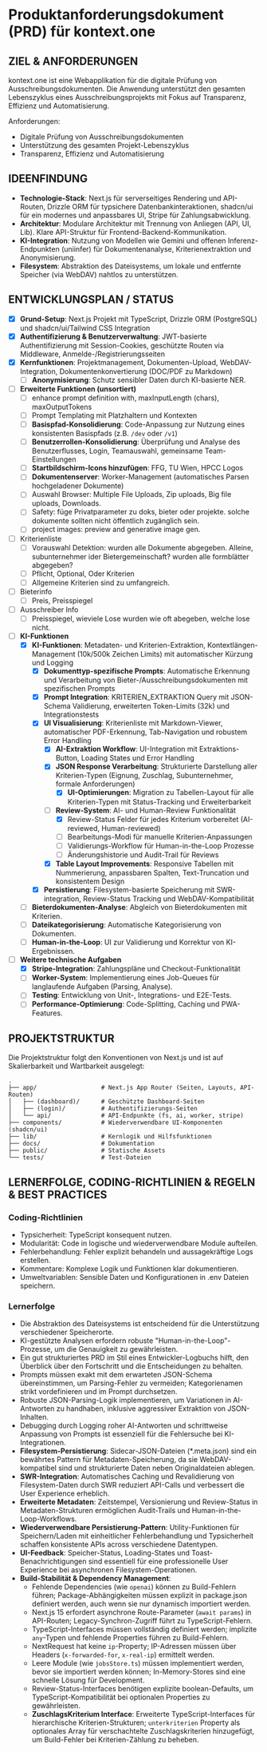 # Produktanforderungsdokument (PRD) für kontext.one

## ZIEL & ANFORDERUNGEN

kontext.one ist eine Webapplikation für die digitale Prüfung von Ausschreibungsdokumenten. Die Anwendung unterstützt den gesamten Lebenszyklus eines Ausschreibungsprojekts mit Fokus auf Transparenz, Effizienz und Automatisierung.

Anforderungen:

- Digitale Prüfung von Ausschreibungsdokumenten
- Unterstützung des gesamten Projekt-Lebenszyklus
- Transparenz, Effizienz und Automatisierung

## IDEENFINDUNG

- **Technologie-Stack**: Next.js für serverseitiges Rendering und API-Routen, Drizzle ORM für typsichere Datenbankinteraktionen, shadcn/ui für ein modernes und anpassbares UI, Stripe für Zahlungsabwicklung.
- **Architektur**: Modulare Architektur mit Trennung von Anliegen (API, UI, Lib). Klare API-Struktur für Frontend-Backend-Kommunikation.
- **KI-Integration**: Nutzung von Modellen wie Gemini und offenen Inferenz-Endpunkten (uniinfer) für Dokumentenanalyse, Kriterienextraktion und Anonymisierung.
- **Filesystem**: Abstraktion des Dateisystems, um lokale und entfernte Speicher (via WebDAV) nahtlos zu unterstützen.

## ENTWICKLUNGSPLAN / STATUS

- [x] **Grund-Setup**: Next.js Projekt mit TypeScript, Drizzle ORM (PostgreSQL) und shadcn/ui/Tailwind CSS Integration
- [x] **Authentifizierung & Benutzerverwaltung**: JWT-basierte Authentifizierung mit Session-Cookies, geschützte Routen via Middleware, Anmelde-/Registrierungsseiten
- [x] **Kernfunktionen**: Projektmanagement, Dokumenten-Upload, WebDAV-Integration, Dokumentenkonvertierung (DOC/PDF zu Markdown)
  - [ ] **Anonymisierung**: Schutz sensibler Daten durch KI-basierte NER.
- [ ] **Erweiterte Funktionen (unsortiert)**
  - [ ] enhance prompt definition with, maxInputLength (chars), maxOutputTokens
  - [ ] Prompt Templating mit Platzhaltern und Kontexten
  - [ ] **Basispfad-Konsolidierung**: Code-Anpassung zur Nutzung eines konsistenten Basispfads (z.B. `/dev` oder `/v1`)
  - [ ] **Benutzerrollen-Konsolidierung**: Überprüfung und Analyse des Benutzerflusses, Login, Teamauswahl, gemeinsame Team-Einstellungen
  - [ ] **Startbildschirm-Icons hinzufügen**: FFG, TU Wien, HPCC Logos
  - [ ] **Dokumentenserver**: Worker-Management (automatisches Parsen hochgeladener Dokumente)
  - [ ] Auswahl Browser: Multiple File Uploads, Zip uploads, Big file uploads, Downloads.
  - [ ] Safety: füge Privatparameter zu doks, bieter oder projekte. solche dokumente sollten nicht öffentlich zugänglich sein.
  - [ ] project images: preview and generative image gen.  
- [ ] Kriterienliste
  - [ ] Vorauswahl Detektion: wurden alle Dokumente abgegeben. Alleine, subunternehmer ider Bietergemeinschaft? wurden alle formblätter abgegeben?
  - [ ] Pflicht, Optional, Oder Kriterien
  - [ ] Allgemeine Kriterien sind zu umfangreich.
- [ ] Bieterinfo
  - [ ] Preis, Preisspiegel
- [ ] Ausschreiber Info
  - [ ] Preisspiegel, wieviele Lose wurden wie oft abegeben, welche lose nicht.
- [ ] **KI-Funktionen**
  - [x] **KI-Funktionen**: Metadaten- und Kriterien-Extraktion, Kontextlängen-Management (10k/500k Zeichen Limits) mit automatischer Kürzung und Logging
    - [x] **Dokumenttyp-spezifische Prompts**: Automatische Erkennung und Verarbeitung von Bieter-/Ausschreibungsdokumenten mit spezifischen Prompts
    - [x] **Prompt Integration**: KRITERIEN_EXTRAKTION Query mit JSON-Schema Validierung, erweiterten Token-Limits (32k) und Integrationstests
    - [x] **UI Visualisierung**: Kriterienliste mit Markdown-Viewer, automatischer PDF-Erkennung, Tab-Navigation und robustem Error Handling
      - [x] **AI-Extraktion Workflow**: UI-Integration mit Extraktions-Button, Loading States und Error Handling
      - [x] **JSON Response Verarbeitung**: Strukturierte Darstellung aller Kriterien-Typen (Eignung, Zuschlag, Subunternehmer, formale Anforderungen)
        - [x] **UI-Optimierungen**: Migration zu Tabellen-Layout für alle Kriterien-Typen mit Status-Tracking und Erweiterbarkeit
      - [ ] **Review-System**: AI- und Human-Review Funktionalität
        - [x] Review-Status Felder für jedes Kriterium vorbereitet (AI-reviewed, Human-reviewed)
        - [ ] Bearbeitungs-Modi für manuelle Kriterien-Anpassungen
        - [ ] Validierungs-Workflow für Human-in-the-Loop Prozesse
        - [ ] Änderungshistorie und Audit-Trail für Reviews
      - [x] **Table Layout Improvements**: Responsive Tabellen mit Nummerierung, anpassbaren Spalten, Text-Truncation und konsistentem Design
    - [x] **Persistierung**: Filesystem-basierte Speicherung mit SWR-integration, Review-Status Tracking und WebDAV-Kompatibilität
  - [ ] **Bieterdokumenten-Analyse**: Abgleich von Bieterdokumenten mit Kriterien.
  - [ ] **Dateikategorisierung**: Automatische Kategorisierung von Dokumenten.
  - [ ] **Human-in-the-Loop**: UI zur Validierung und Korrektur von KI-Ergebnissen.
- [ ] **Weitere technische Aufgaben**
  - [x] **Stripe-Integration**: Zahlungspläne und Checkout-Funktionalität
  - [ ] **Worker-System**: Implementierung eines Job-Queues für langlaufende Aufgaben (Parsing, Analyse).
  - [ ] **Testing**: Entwicklung von Unit-, Integrations- und E2E-Tests.
  - [ ] **Performance-Optimierung**: Code-Splitting, Caching und PWA-Features.

## PROJEKTSTRUKTUR

Die Projektstruktur folgt den Konventionen von Next.js und ist auf Skalierbarkeit und Wartbarkeit ausgelegt:

```
.
├── app/                  # Next.js App Router (Seiten, Layouts, API-Routen)
│   ├── (dashboard)/      # Geschützte Dashboard-Seiten
│   ├── (login)/          # Authentifizierungs-Seiten
│   └── api/              # API-Endpunkte (fs, ai, worker, stripe)
├── components/           # Wiederverwendbare UI-Komponenten (shadcn/ui)
├── lib/                  # Kernlogik und Hilfsfunktionen
├── docs/                 # Dokumentation
├── public/               # Statische Assets
└── tests/                # Test-Dateien
```

## LERNERFOLGE, CODING-RICHTLINIEN & REGELN & BEST PRACTICES

### Coding-Richtlinien

- Typsicherheit: TypeScript konsequent nutzen.
- Modularität: Code in logische und wiederverwendbare Module aufteilen.
- Fehlerbehandlung: Fehler explizit behandeln und aussagekräftige Logs erstellen.
- Kommentare: Komplexe Logik und Funktionen klar dokumentieren.
- Umweltvariablen: Sensible Daten und Konfigurationen in .env Dateien speichern.

### Lernerfolge

- Die Abstraktion des Dateisystems ist entscheidend für die Unterstützung verschiedener Speicherorte.
- KI-gestützte Analysen erfordern robuste "Human-in-the-Loop"-Prozesse, um die Genauigkeit zu gewährleisten.
- Ein gut strukturiertes PRD im Stil eines Entwickler-Logbuchs hilft, den Überblick über den Fortschritt und die Entscheidungen zu behalten.
- Prompts müssen exakt mit dem erwarteten JSON-Schema übereinstimmen, um Parsing-Fehler zu vermeiden; Kategorienamen strikt vordefinieren und im Prompt durchsetzen.
- Robuste JSON-Parsing-Logik implementieren, um Variationen in AI-Antworten zu handhaben, inklusive aggressiver Extraktion von JSON-Inhalten.
- Debugging durch Logging roher AI-Antworten und schrittweise Anpassung von Prompts ist essenziell für die Fehlersuche bei KI-Integrationen.
- **Filesystem-Persistierung**: Sidecar-JSON-Dateien (\*.meta.json) sind ein bewährtes Pattern für Metadaten-Speicherung, da sie WebDAV-kompatibel sind und strukturierte Daten neben Originaldateien ablegen.
- **SWR-Integration**: Automatisches Caching und Revalidierung von Filesystem-Daten durch SWR reduziert API-Calls und verbessert die User Experience erheblich.
- **Erweiterte Metadaten**: Zeitstempel, Versionierung und Review-Status in Metadaten-Strukturen ermöglichen Audit-Trails und Human-in-the-Loop-Workflows.
- **Wiederverwendbare Persistierung-Pattern**: Utility-Funktionen für Speichern/Laden mit einheitlicher Fehlerbehandlung und Typsicherheit schaffen konsistente APIs across verschiedene Datentypen.
- **UI-Feedback**: Speicher-Status, Loading-States und Toast-Benachrichtigungen sind essentiell für eine professionelle User Experience bei asynchronen Filesystem-Operationen.
- **Build-Stabilität & Dependency Management**:
  - Fehlende Dependencies (wie `openai`) können zu Build-Fehlern führen; Package-Abhängigkeiten müssen explizit in package.json definiert werden, auch wenn sie nur dynamisch importiert werden.
  - Next.js 15 erfordert asynchrone Route-Parameter (`await params`) in API-Routen; Legacy-Synchron-Zugriff führt zu TypeScript-Fehlern.
  - TypeScript-Interfaces müssen vollständig definiert werden; implizite `any`-Typen und fehlende Properties führen zu Build-Fehlern.
  - NextRequest hat keine `ip`-Property; IP-Adressen müssen über Headers (`x-forwarded-for`, `x-real-ip`) ermittelt werden.
  - Leere Module (wie `jobsStore.ts`) müssen implementiert werden, bevor sie importiert werden können; In-Memory-Stores sind eine schnelle Lösung für Development.
  - Review-Status-Interfaces benötigen explizite boolean-Defaults, um TypeScript-Kompatibilität bei optionalen Properties zu gewährleisten.
  - **ZuschlagsKriterium Interface**: Erweiterte TypeScript-Interfaces für hierarchische Kriterien-Strukturen; `unterkriterien` Property als optionales Array für verschachtelte Zuschlagskriterien hinzugefügt, um Build-Fehler bei Kriterien-Zählung zu beheben.
